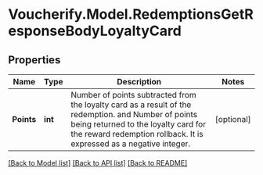 # Voucherify.Model.RedemptionsGetResponseBodyLoyaltyCard

## Properties

Name | Type | Description | Notes
------------ | ------------- | ------------- | -------------
**Points** | **int** | Number of points subtracted from the loyalty card as a result of the redemption. and Number of points being returned to the loyalty card for the reward redemption rollback. It is expressed as a negative integer. | [optional] 

[[Back to Model list]](../../README.md#documentation-for-models) [[Back to API list]](../../README.md#documentation-for-api-endpoints) [[Back to README]](../../README.md)

